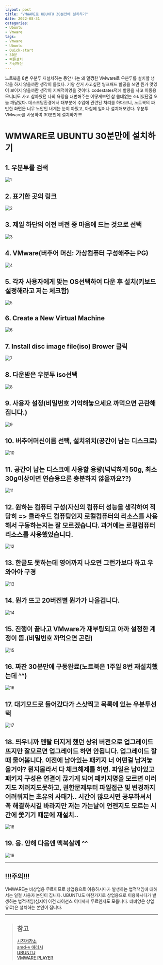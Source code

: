 ```yaml
---
layout: post
title: "VMWARE로 UBUNTU 30분만에 설치하기"
date: 2022-08-31
categories:
- Ubuntu
- Vmware
tags:
- Vmware
- Ubuntu
- Quick-start
- 30분
- 빠른설치
- 가상머신
---
```

노트북을 8번 우분투 재설치하는 동안 나는 왜 멀쩡한 VMware로 우분투를 설치할 생각을 하지 않을까란 생각이 들었다. 기왕 산거 사고싶던 씽크패드 빨공을 쓰면 뭔가 멋있어 보이지 않을까란 생각이 지배적이였을 것이다. codestates덕에 빨콩을 사고 이동용모니터도 사고 참아왔던 나의 욕망을 대변해주는 어떻게보면 참 쓸데없는 소비였단걸 오늘 깨달았다. 데스크탑환경에서 대부분에 수업에 관련된 처리를 하다보니, 노트북의 짜만한 화면은 너무 노안인 내게는 눈이 아팠고, 아침에 일어나 설치해보았다. 우분투 VMware를 사용하여 30분만에 설치하기!!!!

# WMWARE로 UBUNTU 30분만에 설치하기

## 1. 우분투를 검색
![1](/assets/img/1.png)

## 2. 표기한 곳의 링크
![2](/assets/img/2.png)

## 3. 제일 하단의 이전 버전 중 마음에 드는 것으로 선택
![3](/assets/img/3.png)

## 4. VMware(버추어 머신: 가상컴퓨터 구성해주는 PG)
![4](/assets/img/4.png)

## 5. 각자 사용자에게 맞는 OS선택하여 다운 후 설치(키보드 설정해라고 저는 체크함)
![5](/assets/img/5.png)

## 6. Create a New Virtual Machine
![6](/assets/img/6.png)

## 7. Install disc image file(iso) Brower 클릭
![7](/assets/img/7.png)

## 8. 다운받은 우분투 iso선택
![8](/assets/img/8.png)

## 9. 사용자 설정(비밀번호 기억해놓으세요 까먹으면 곤란해집니다.)
![9](/assets/img/9.png)

## 10. 버추어머신이름 선택, 설치위치(공간이 남는 디스크로)
![10](/assets/img/10.png)

## 11. 공간이 남는 디스크에 사용할 용량(넉넉하게 50g, 최소 30g이상이면 연습용으론 충분하지 않을까요??)
![11](/assets/img/11.png)

## 12. 원하는 컴퓨터 구성(자신의 컴퓨터 성능을 생각하여 적당히 => 클라우드 컴퓨팅인지 로컬컴퓨터의 리소스를 사용해서 구동하는지는 잘 모르겠습니다. 과거에는 로컬컴퓨터 리소스를 사용했었습니다.
![12](/assets/img/12.png)

## 13. 한글도 못하는데 영어까지 나오면 그런가보다 하고 우와아아 구경
![13](/assets/img/13.png)

## 14. 뭔가 뜨고 20버전별 뭔가가 나올겁니다.
![14](/assets/img/14.png)

## 15. 진행이 끝나고 VMware가 재부팅되고 아까 설정한 계정이 뜸.(비밀번호 까먹으면 곤란)
![15](/assets/img/15.png)

## 16. 짜잔 30분만에 구동완료(노트북은 1주일 8번 재설치했는데 ^^)
![16](/assets/img/16.png)

## 17. 대기모드로 들어갔다가 스샷찍고 목록에 있는 우분투선택
![17](/assets/img/17.png)

## 18. **띄우니까 멘탈 터지게 했던 상위 버전으로 업그레이드 뜨지만 잘모르면 업그레이드 하면 안됩니다. 업그레이드 할때 물어봅니다. 이전에 남아있는 패키지 너 어떤걸 남겨놓을거야? 뭔지몰라서 다 체크해제를 하면. 파일은 남아있고 패키지 구성은 연결이 끊기게 되어 패키지명을 모르면 이러지도 저러지도못하고, 권한문제부터 파일접근 및 변경까지 어려워지는 초유의 사태가.. 시간이 많으시면 공부하셔서 꼭 해결하시길 바라지만 저는 가는날이 언젠지도 모르는 시간에 쫓기기 때문에 재설치..**
![18](/assets/img/18.png)

## 19. 응. 안해 다음엔 맥북살께 ^^
![19](/assets/img/19.png)

---
## !!!주의!!!
VMWARE는 비상업용 무료이므로 상업용으로 이용하시다가 발생하는 법적책임에 대해서는 일절 사용자 본인이 집니다. UBUNTU도 마찬가지로 상업용으로 이용하시다가 발생하는 법적책임(심지어 이건 라이선스 어디까지 무료인지도 모릅니다. 데비앙은 상업유료)은 설치하는 본인이 집니다.

---

> ## 참고
> [사진저장소](https://blog.naver.com/sycork/222863680094)   
> [amd-v 에러시](https://jhnyang.tistory.com/236)   
> [UBUNTU](https://ubuntu.com/)   
> [VMWARE PLAYER](https://www.vmware.com/kr/products/workstation-player/workstation-player-evaluation.html)
